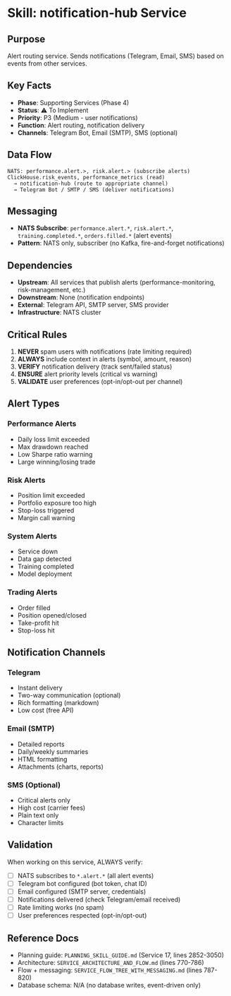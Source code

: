# Skill: notification-hub Service

## Purpose
Alert routing service. Sends notifications (Telegram, Email, SMS) based on events from other services.

## Key Facts
- **Phase**: Supporting Services (Phase 4)
- **Status**: ⚠️ To Implement
- **Priority**: P3 (Medium - user notifications)
- **Function**: Alert routing, notification delivery
- **Channels**: Telegram Bot, Email (SMTP), SMS (optional)

## Data Flow
```
NATS: performance.alert.>, risk.alert.> (subscribe alerts)
ClickHouse.risk_events, performance_metrics (read)
  → notification-hub (route to appropriate channel)
  → Telegram Bot / SMTP / SMS (deliver notifications)
```

## Messaging
- **NATS Subscribe**: `performance.alert.*`, `risk.alert.*`, `training.completed.*`, `orders.filled.*` (alert events)
- **Pattern**: NATS only, subscriber (no Kafka, fire-and-forget notifications)

## Dependencies
- **Upstream**: All services that publish alerts (performance-monitoring, risk-management, etc.)
- **Downstream**: None (notification endpoints)
- **External**: Telegram API, SMTP server, SMS provider
- **Infrastructure**: NATS cluster

## Critical Rules
1. **NEVER** spam users with notifications (rate limiting required)
2. **ALWAYS** include context in alerts (symbol, amount, reason)
3. **VERIFY** notification delivery (track sent/failed status)
4. **ENSURE** alert priority levels (critical vs warning)
5. **VALIDATE** user preferences (opt-in/opt-out per channel)

## Alert Types
### Performance Alerts
- Daily loss limit exceeded
- Max drawdown reached
- Low Sharpe ratio warning
- Large winning/losing trade

### Risk Alerts
- Position limit exceeded
- Portfolio exposure too high
- Stop-loss triggered
- Margin call warning

### System Alerts
- Service down
- Data gap detected
- Training completed
- Model deployment

### Trading Alerts
- Order filled
- Position opened/closed
- Take-profit hit
- Stop-loss hit

## Notification Channels
### Telegram
- Instant delivery
- Two-way communication (optional)
- Rich formatting (markdown)
- Low cost (free API)

### Email (SMTP)
- Detailed reports
- Daily/weekly summaries
- HTML formatting
- Attachments (charts, reports)

### SMS (Optional)
- Critical alerts only
- High cost (carrier fees)
- Plain text only
- Character limits

## Validation
When working on this service, ALWAYS verify:
- [ ] NATS subscribes to `*.alert.*` (all alert events)
- [ ] Telegram bot configured (bot token, chat ID)
- [ ] Email configured (SMTP server, credentials)
- [ ] Notifications delivered (check Telegram/email received)
- [ ] Rate limiting works (no spam)
- [ ] User preferences respected (opt-in/opt-out)

## Reference Docs
- Planning guide: `PLANNING_SKILL_GUIDE.md` (Service 17, lines 2852-3050)
- Architecture: `SERVICE_ARCHITECTURE_AND_FLOW.md` (lines 770-786)
- Flow + messaging: `SERVICE_FLOW_TREE_WITH_MESSAGING.md` (lines 787-820)
- Database schema: N/A (no database writes, event-driven only)
